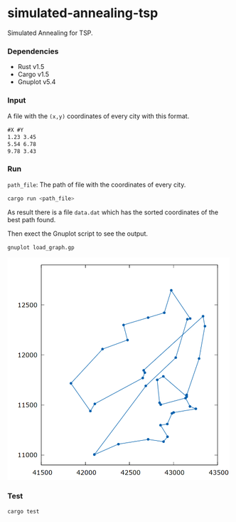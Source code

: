 # simulated-annealing-tsp
Simulated Annealing for TSP.

### Dependencies
* Rust v1.5
* Cargo v1.5
* Gnuplot v5.4

### Input

A file with the `(x,y)` coordinates of every city with this format.

```
#X #Y
1.23 3.45
5.54 6.78
9.78 3.43
```

### Run

`path_file`: The path of file with the coordinates of every city.

```bash
cargo run <path_file>
```

As result there is a file `data.dat` which has the sorted coordinates of the best path found.

Then exect the Gnuplot script to see the output.

```bash
gnuplot load_graph.gp
```

<div class="col-md-offset">
  <img src="data.png" width="500" height="500">
</div>

### Test

```bash
cargo test
```
